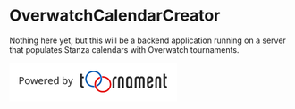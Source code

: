 # OverwatchCalendarCreator
Nothing here yet, but this will be a backend application running on a server that populates Stanza calendars with Overwatch tournaments.

[![logo](https://github.com/Biokinetica/OverwatchCalendarCreator/blob/master/poweredByToornament-dark.png)](https://www.toornament.com)
